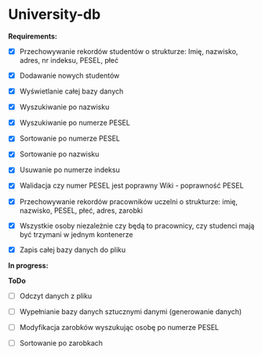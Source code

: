 # University-db



**Requirements:**

- [x]  Przechowywanie rekordów studentów o strukturze: Imię, nazwisko,
       adres, nr indeksu, PESEL, płeć
              
- [x]  Dodawanie nowych studentów
       
- [x]  Wyświetlanie całej bazy danych
       
- [x]  Wyszukiwanie po nazwisku
       
- [x]  Wyszukiwanie po numerze PESEL
       
- [x]  Sortowanie po numerze PESEL

- [x]  Sortowanie po nazwisku
       
- [x]  Usuwanie po numerze indeksu

- [x] Walidacja czy numer PESEL jest poprawny Wiki - poprawność PESEL

- [x]  Przechowywanie rekordów pracowników uczelni o strukturze: imię, nazwisko, PESEL, płeć, adres, zarobki

- [x]  Wszystkie osoby niezależnie czy będą to pracownicy, czy studenci mają być trzymani w jednym kontenerze
  
- [x] Zapis całej bazy danych do pliku

**In progress:**




**ToDo**

- [ ] Odczyt danych z pliku

- [ ]  Wypełnianie bazy danych sztucznymi danymi (generowanie danych)

- [ ]  Modyfikacja zarobków wyszukując osobę po numerze PESEL 

- [ ]  Sortowanie po zarobkach 